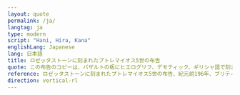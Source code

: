 ```yaml
---
layout: quote
permalink: /ja/
langtag: ja
type: modern
script: "Hani, Hira, Kana"
englishLang: Japanese
lang: 日本語
title: ロゼッタストーンに刻まれたプトレマイオス5世の布告
quote: この布告のコピーは、バザルトの板にヒエログリフ、デモティック、ギリシャ語で刻まれ、第一、第二、第三階級の寺院に、永遠の神、プトレマイオスの像と並べて設置されます。
reference: ロゼッタストーンに刻まれたプトレマイオス5世の布告、紀元前196年、ブリティッシュ・ミュージアム。
direction: vertical-rl
---
```


